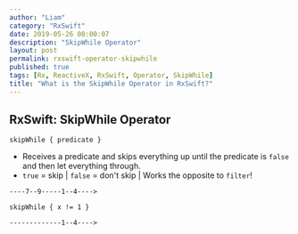 ```yaml
---
author: "Liam"
category: "RxSwift"
date: 2019-05-26 00:00:07
description: "SkipWhile Operator"
layout: post
permalink: rxswift-operator-skipwhile
published: true
tags: [Rx, ReactiveX, RxSwift, Operator, SkipWhile]
title: "What is the SkipWhile Operator in RxSwift?"
---
```


## RxSwift: SkipWhile Operator

`skipWhile { predicate }`

- Receives a predicate and skips everything up until the predicate is `false` and then let everything through.
- `true` = skip | `false` = don't skip | Works the opposite to `filter`!

```
----7--9-----1--4---->

skipWhile { x != 1 }

-------------1--4---->
```
